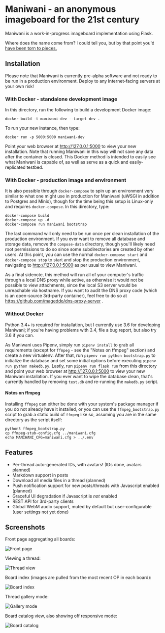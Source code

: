 Maniwani - an anonymous imageboard for the 21st century
=======================================================

Maniwani is a work-in-progress imageboard implementation using Flask.

Where does the name come from? I could tell you, but by that point
you'd [have been torn to pieces.](https://wikipedia.org/wiki/Katanagatari)


Installation
------------

Please note that Maniwani is currently pre-alpha software and not ready
to be run in a production environment. Deploy to any Internet-facing servers at
your own risk!

### With Docker - standalone development image

In this directory, run the following to build a development Docker image:

	docker build -t maniwani-dev --target dev .
	
To run your new instance, then type:

	docker run -p 5000:5000 maniwani-dev
	
Point your web browser at http://127.0.0.1:5000 to view your new installation. Note
that running Maniwani in this way will not save any data after the container is closed.
This Docker method is intended to easily see what Maniwani is capable of, as well as
serve as a quick and easily-replicated testbed.

### With Docker - production image and environment

It is also possible through `docker-compose` to spin up an environment very similar
to what one might use in production for Maniwani (uWSGI in addition to Postgres
and Minio), though for the time being this setup is Linux-only and requires `docker-compose`.
In this directory, type:

	docker-compose build
	docker-compose up -d
	docker-compose run maniwani bootstrap
	
The last command will only need to be run once per clean installation of the production
environment. If you ever want to remove all database and storage data, remove the
`compose-data` directory, though you'll likely need root permissions to do so since
some subdirectories are created by other users. At this point, you can use the normal
`docker-compose start` and `docker-compose stop` to start and stop the production
environment, navigating to http://127.0.0.1:5000 as per usual to view Maniwani.

As a final sidenote, this method will run all of your computer's traffic through
a local DNS proxy while active, as otherwise it would not be possible to view
attachments, since the local S3 server would be unreachable via hostname. If
you want to audit the DNS proxy code (which is an open-source 3rd-party container),
feel free to do so at https://github.com/mageddo/dns-proxy-server .

### Without Docker

Python 3.4+ is required for installation, but I currently use 3.6 for developing
Maniwani; if you're having problems with 3.4, file a bug report, but also try 3.6
if you can.

As Maniwani uses Pipenv, simply run `pipenv install` to grab all requirements (except
for `ffmpeg` - see the "Notes on ffmpeg" section) and create a new virtualenv.
After that, run `pipenv run python bootstrap.py` to initialize the database and set
some initial options before executing `pipenv run python makedb.py`. Lastly,
run `pipenv run flask run` from this directory and point your web browser
at http://127.0.0.1:5000 to view your new Maniwani installation. If you ever want to
wipe the database clean, that's currently handled by removing `test.db` and re-running
the `makedb.py` script.

#### Notes on ffmpeg

Installing `ffmpeg` can either be done with your system's package manager if you
do not already have it installed, or you can use the `ffmpeg_bootstrap.py` script
to grab a static build of `ffmpeg` like so, assuming you are in the same directory
as the script itself:

	python3 ffmpeg_bootstrap.py
	cp ffmpeg-stub-config.cfg ../maniwani.cfg
	echo MANIWANI_CFG=maniwani.cfg > ../.env


Features
--------

* Per-thread auto-generated IDs, with avatars! (IDs done, avatars planned)
* Markdown support in posts
* Download all media files in a thread (planned)
* Push notification support for new posts/threads with Javascript enabled (planned)
* Graceful UI degradation if Javascript is *not* enabled
* REST API for 3rd-party clients
* Global WebM audio support, muted by default but user-configurable (user settings not yet done)


Screenshots
-----------

Front page aggregating all boards:

![Front page](https://i.imgur.com/kHhixknh.png)

Viewing a thread:

![Thread view](https://i.imgur.com/hiNt0GTh.png)

Board index (images are pulled from the most recent OP in each board):

![Board index](https://i.imgur.com/dQ8MzKPh.png)

Thread gallery mode:

![Gallery mode](https://i.imgur.com/6QMyd1Mh.png)

Board catalog view, also showing off responsive mode:

![Board catalog](https://i.imgur.com/nb72pxrh.png)







